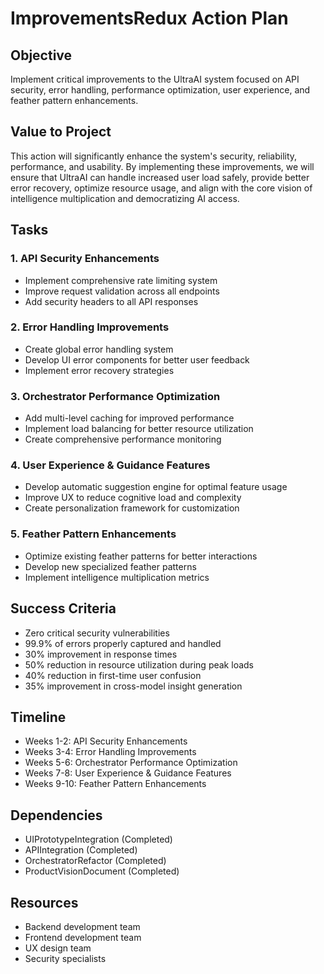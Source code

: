 # ImprovementsRedux Action Plan

## Objective

Implement critical improvements to the UltraAI system focused on API security, error handling, performance optimization, user experience, and feather pattern enhancements.

## Value to Project

This action will significantly enhance the system's security, reliability, performance, and usability. By implementing these improvements, we will ensure that UltraAI can handle increased user load safely, provide better error recovery, optimize resource usage, and align with the core vision of intelligence multiplication and democratizing AI access.

## Tasks

### 1. API Security Enhancements

- Implement comprehensive rate limiting system
- Improve request validation across all endpoints
- Add security headers to all API responses

### 2. Error Handling Improvements

- Create global error handling system
- Develop UI error components for better user feedback
- Implement error recovery strategies

### 3. Orchestrator Performance Optimization

- Add multi-level caching for improved performance
- Implement load balancing for better resource utilization
- Create comprehensive performance monitoring

### 4. User Experience & Guidance Features

- Develop automatic suggestion engine for optimal feature usage
- Improve UX to reduce cognitive load and complexity
- Create personalization framework for customization

### 5. Feather Pattern Enhancements

- Optimize existing feather patterns for better interactions
- Develop new specialized feather patterns
- Implement intelligence multiplication metrics

## Success Criteria

- Zero critical security vulnerabilities
- 99.9% of errors properly captured and handled
- 30% improvement in response times
- 50% reduction in resource utilization during peak loads
- 40% reduction in first-time user confusion
- 35% improvement in cross-model insight generation

## Timeline

- Weeks 1-2: API Security Enhancements
- Weeks 3-4: Error Handling Improvements
- Weeks 5-6: Orchestrator Performance Optimization
- Weeks 7-8: User Experience & Guidance Features
- Weeks 9-10: Feather Pattern Enhancements

## Dependencies

- UIPrototypeIntegration (Completed)
- APIIntegration (Completed)
- OrchestratorRefactor (Completed)
- ProductVisionDocument (Completed)

## Resources

- Backend development team
- Frontend development team
- UX design team
- Security specialists
